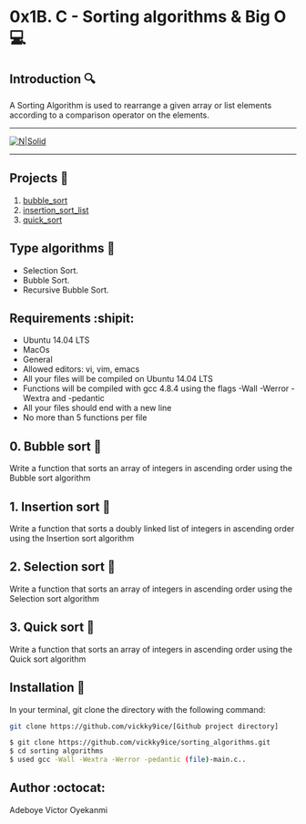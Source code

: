 # 0x1B. C - Sorting algorithms & Big O :computer:


## Introduction :mag:

A Sorting Algorithm is used to rearrange a given array or list elements according to a comparison operator on the elements.

---


[![N|Solid](https://www.cs.cmu.edu/~adamchik/15-121/lectures/Sorting%20Algorithms/pix/bubbleSort.bmp)](https://nodesource.com/products/nsolid)

---

## Projects :open_file_folder:

1. [bubble_sort](./0-bubble_sort.c)
1. [insertion_sort_list](./1-insertion_sort_list.c)
1. [quick_sort](./3-quick_sort.c)


## Type algorithms :space_invader:

  - Selection Sort.
  - Bubble Sort.
  - Recursive Bubble Sort.

## Requirements :shipit:

* Ubuntu 14.04 LTS
* MacOs
* General
* Allowed editors: vi, vim, emacs
* All your files will be compiled on Ubuntu 14.04 LTS
* Functions will be compiled with gcc 4.8.4 using the flags -Wall -Werror -Wextra and -pedantic
* All your files should end with a new line
* No more than 5 functions per file

## 0. Bubble sort :nut_and_bolt:

Write a function that sorts an array of integers in ascending order using the Bubble sort algorithm

## 1. Insertion sort :electric_plug:

Write a function that sorts a doubly linked list of integers in ascending order using the Insertion sort algorithm

## 2. Selection sort :hammer:

Write a function that sorts an array of integers in ascending order using the Selection sort algorithm

## 3. Quick sort :hocho:

Write a function that sorts an array of integers in ascending order using the Quick sort algorithm

## Installation :wrench:

In your terminal, git clone the directory with the following command:

```sh
git clone https://github.com/vickky9ice/[Github project directory]
```


```sh
$ git clone https://github.com/vickky9ice/sorting_algorithms.git
$ cd sorting algorithms
$ used gcc -Wall -Wextra -Werror -pedantic (file)-main.c..
```

## Author :octocat:

Adeboye Victor Oyekanmi
